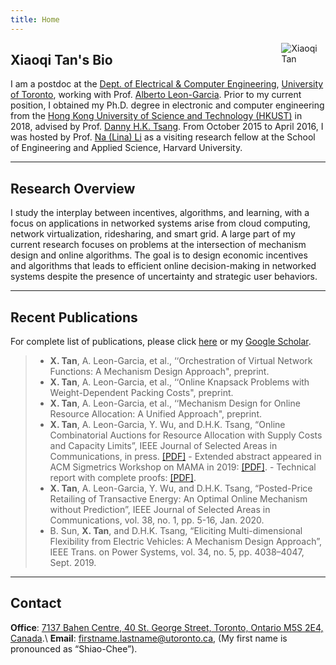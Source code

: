 ```yaml
---
title: Home
---
```



[<img src="/img/xiaoqi.png" style="max-width:14%;min-width:60px;float:right" alt="Xiaoqi Tan" />](https://xiaoqitan.org)

## Xiaoqi Tan's Bio

I am a postdoc at the [Dept. of Electrical & Computer Engineering](https://www.ece.utoronto.ca), [University of Toronto](https://utoronto.ca), working with Prof. [Alberto Leon-Garcia](https://www.nal.utoronto.ca/). Prior to my current position, I obtained my Ph.D. degree in electronic and computer engineering from the [Hong Kong University of Science and Technology (HKUST)](https://www.ust.hk/) in 2018, advised by Prof. [Danny H.K. Tsang](https://eetsang.home.ece.ust.hk/).  From October 2015 to April 2016, I was hosted by Prof. [Na (Lina) Li](https://nali.seas.harvard.edu/) as a visiting research fellow at the School of Engineering and Applied Science, Harvard University. 

---
## Research Overview

I study the interplay between incentives, algorithms, and learning, with a focus on applications in  networked systems arise from cloud computing, network virtualization, ridesharing, and smart grid. A large part of my current research focuses on problems at the intersection of mechanism design and online algorithms. The goal is to design economic incentives and algorithms that leads to efficient online decision-making in networked systems despite the presence of uncertainty and strategic user behaviors. 

---
## Recent Publications

For complete list of publications, please click [here](/publications) or my [Google Scholar](https://scholar.google.com/citations?user=drR_WcAAAAAJ&hl=en/).

> - **X. Tan**, A. Leon-Garcia, et al., ‘‘Orchestration of Virtual Network Functions: A Mechanism Design Approach", preprint.
> - **X. Tan**, A. Leon-Garcia, et al., ‘‘Online Knapsack Problems with Weight-Dependent Packing Costs", preprint.
> - **X. Tan**, A. Leon-Garcia, et al., ‘‘Mechanism Design for Online Resource Allocation: A Unified Approach", preprint.
> - **X. Tan**, A. Leon-Garcia, Y. Wu, and D.H.K. Tsang, “Online Combinatorial Auctions for Resource Allocation with Supply Costs and Capacity Limits”, IEEE Journal of Selected Areas in Communications, in press. [[PDF]](/documents/OCA-JSAC-2020.pdf)
    - Extended abstract appeared in ACM Sigmetrics Workshop on MAMA in 2019: [[PDF]](https://www.sigmetrics.org/mama/abstracts/Tan.pdf).
    - Technical report with complete proofs: [[PDF]](/documents/jsac_sdp_report.pdf). 
> - **X. Tan**, A. Leon-Garcia, Y. Wu, and D.H.K. Tsang, “Posted-Price Retailing of Transactive Energy: An Optimal Online Mechanism without Prediction”, IEEE Journal of Selected Areas in Communications, vol. 38, no. 1, pp. 5-16, Jan. 2020.
> - B. Sun, **X. Tan**, and D.H.K. Tsang, “Eliciting Multi-dimensional Flexibility from Electric Vehicles: A Mechanism Design Approach”, IEEE Trans. on Power Systems, vol. 34, no. 5, pp. 4038–4047, Sept. 2019.

---
## Contact
 
**Office**: [7137 Bahen Centre, 40 St. George Street, Toronto, Ontario M5S 2E4, Canada](https://goo.gl/maps/vfCbo1zuws5Wspzu8).\\
**Email**: firstname.lastname@utoronto.ca, (My first name is pronounced as “Shiao-Chee”).

